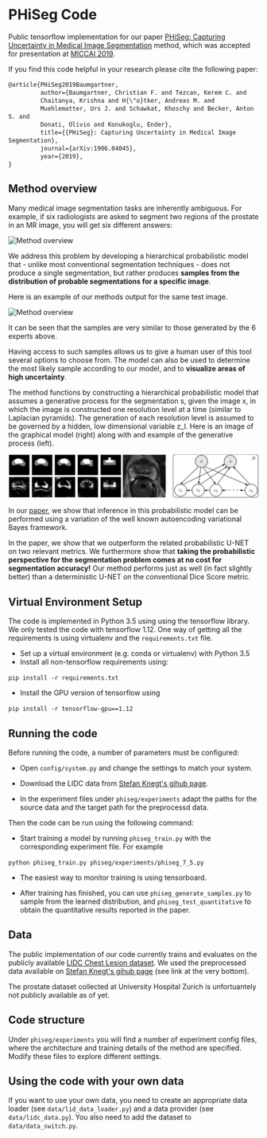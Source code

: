 # PHiSeg Code

Public tensorflow implementation for our paper [PHiSeg: Capturing Uncertainty in 
Medical Image Segmentation](https://arxiv.org/abs/1906.04045) method, 
which was accepted for presentation at [MICCAI 2019](https://www.miccai2019.org/). 

If you find this code helpful in your research please cite the following paper:

```
@article{PHiSeg2019Baumgartner,
         author={Baumgartner, Christian F. and Tezcan, Kerem C. and
         Chaitanya, Krishna and H{\"o}tker, Andreas M. and
         Muehlematter, Urs J. and Schawkat, Khoschy and Becker, Anton S. and
         Donati, Olivio and Konukoglu, Ender},
         title={{PHiSeg}: Capturing Uncertainty in Medical Image Segmentation},
         journal={arXiv:1906.04045},
         year={2019},
}
```

## Method overview

Many medical image segmentation tasks are inherently ambiguous. For example, if six radiologists are asked
to segment two regions of the prostate in an MR image, you will get six different answers:

![Method overview](figures/gt_id165.gif)

We address this problem by developing a hierarchical probabilistic model that - unlike
most conventional segmentation techniques - does not produce a single segmentation, 
but rather produces **samples from the distribution of probable segmentations for a specific image**.

Here is an example of our methods output for the same test image. 

![Method overview](figures/samples_id165.gif)

It can be seen that the samples are very similar to those generated by the 6 experts above. 

Having access to such samples allows us to give a human user of this tool several options to choose from. 
The model can also be used to determine the most likely sample according to our model, and to **visualize 
areas of high uncertainty**. 

The method functions by constructing a hierarchical probabilistic model that assumes 
a generative process for the segmentation s, given the image x, in which the image is constructed
one resolution level at a time (similar to Laplacian pyramids). The generation of each resolution 
level is assumed to be governed by a hidden, low dimensional variable z_l. Here is an image of the graphical model (right)
along with and example of the generative process (left).

![Method overview](figures/graphical_model.png)

In our [paper](https://arxiv.org/abs/1906.04045), we show that inference in this probabilistic model can be performed
using a variation of the well known autoencoding variational Bayes framework. 

In the paper, we show that we outperform the related probabilistic U-NET on two relevant metrics. We furthermore
show that **taking the probabilistic perspective for the segmentation problem comes at no cost for
segmentation accuracy!** Our method performs just as well (in fact slightly better) than a deterministic
U-NET on the conventional Dice Score metric. 

## Virtual Environment Setup

The code is implemented in Python 3.5 using using the tensorflow library. We only tested the code
with tensorflow 1.12. One way of getting all the requirements is using virtualenv and the `requirements.txt` file.

 * Set up a virtual environment (e.g. conda or virtualenv) with Python 3.5
 * Install all non-tensorflow requirements using:
  
  ````pip install -r requirements.txt````
  
 * Install the GPU version of tensorflow using
 
 ````pip install -r tensorflow-gpu==1.12````

## Running the code

Before running the code, a number of parameters must be configured:

 * Open `config/system.py` and change the settings to match your system.
 
 * Download the LIDC data from [Stefan Knegt's gihub page](https://github.com/stefanknegt/Probabilistic-Unet-Pytorch). 
 
 * In the experiment files under `phiseg/experiments` adapt the paths for the source data and
 the target path for the preprocessd data. 

Then the code can be run using the following command:

 * Start training a model by running `phiseg_train.py` with the corresponding experiment file. For example
 
 ```python phiseg_train.py phiseg/experiments/phiseg_7_5.py```
 
 * The easiest way to monitor training is using tensorboard.
 
 * After training has finished, you can use `phiseg_generate_samples.py` to sample from 
 the learned distribution, and `phiseg_test_quantitative` to obtain the quantitative results
 reported in the paper. 

## Data

The public implementation of our code currently trains and evaluates on the publicly available
[LIDC Chest Lesion dataset](https://wiki.cancerimagingarchive.net/display/Public/LIDC-IDRI). We used the 
 preprocessed data available on [Stefan Knegt's gihub page](https://github.com/stefanknegt/Probabilistic-Unet-Pytorch) 
 (see link at the very bottom). 
 
The prostate dataset collected at University Hospital Zurich is unfortuantely not publicly available
as of yet. 

## Code structure

Under `phiseg/experiments` you will find a number of experiment config files, where the
architecture and training details of the method are specified. Modify these files to explore different settings.
 
## Using the code with your own data

If you want to use your own data, you need to create an appropriate data loader (see `data/lid_data_loader.py`) 
and a data provider (see `data/lidc_data.py`). You also need to add
the dataset to `data/data_switch.py`. 